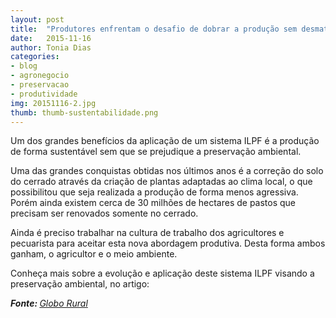 ```yaml
---
layout: post
title:  "Produtores enfrentam o desafio de dobrar a produção sem desmatar" 
date:   2015-11-16
author: Tonia Dias
categories: 
- blog
- agronegocio
- preservacao
- produtividade
img: 20151116-2.jpg
thumb: thumb-sustentabilidade.png
---
```


Um dos grandes benefícios da aplicação de um sistema ILPF é a produção de forma sustentável sem que se prejudique a preservação ambiental. <!--more-->

Uma das grandes conquistas obtidas nos últimos anos é a correção do solo do cerrado através da criação de plantas adaptadas ao clima local, o que possibilitou que seja realizada a produção de forma menos agressiva. Porém ainda existem cerca de 30 milhões de hectares de pastos que precisam ser renovados somente no cerrado. 

Ainda é preciso trabalhar na cultura de trabalho dos agricultores e pecuarista para aceitar esta nova abordagem produtiva. Desta forma ambos ganham, o agricultor e o meio ambiente. 

Conheça mais sobre a evolução e aplicação deste sistema ILPF visando a preservação ambiental, no artigo:

<i><b>Fonte: </b><a href="http://g1.globo.com/economia/agronegocios/noticia/2015/11/produtores-enfrentam-o-desafio-de-dobrar-producao-sem-desmatar.html">Globo Rural</a></i>